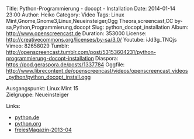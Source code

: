 Title: Python-Programmierung - docopt - Installation
Date: 2014-01-14 23:00
Author: Heiko
Category: Video
Tags: Linux Mint,Gnome,Gnome3,Linux,Neueinsteiger,Ogg Theora,screencast,CC by-sa,Python,Programmierung,docopt
Slug: python_docopt_installation
Album: http://www.openscreencast.de
Duration: 353000
License: http://creativecommons.org/licenses/by-sa/3.0/
Youtube: iJd3g_TNQjs
Vimeo: 82658029
Tumblr: http://openscreencast.tumblr.com/post/53153604231/python-programmierung-docopt-installation
Diaspora: https://pod.geraspora.de/posts/1337784
Oggfile: http://www.librecontent.de/openscreencast/videos/openscreencast_videos_python/python_docopt_install.ogg

Ausgangspunkt: Linux Mint 15  
Zielgruppe: Neueinsteiger  

Links:

  * [python.de](http://www.python.de "Link zu Python.de" )
  * [python.org](http://www.python.org "Link zu Python.org" )
  * [freiesMagazin-2013-04](http://www.freiesmagazin.de/freiesMagazin-2013-04 "Link zu freiesmagazin.de" )

